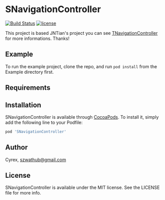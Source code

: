 # SNavigationController
[![Build Status](https://travis-ci.org/Cyrex/SNavigationController.svg?branch=master)](https://travis-ci.org/Cyrex/SNavigationController)
[![license](https://img.shields.io/github/license/mashape/apistatus.svg)](https://github.com/Cyrex/SNavigationController/blob/develop/LICENSE)
<!-- [![Version](https://img.shields.io/cocoapods/v/IAImagePickerViewController.svg?style=flat)](http://cocoapods.org/pods/IAImagePickerViewController)
[![License](https://img.shields.io/cocoapods/l/IAImagePickerViewController.svg?style=flat)](http://cocoapods.org/pods/IAImagePickerViewController)
[![Platform](https://img.shields.io/cocoapods/p/IAImagePickerViewController.svg?style=flat)](http://cocoapods.org/pods/IAImagePickerViewController) -->

This project is based JNTian's project you can see [TNavigationController](https://github.com/JNTian/JTNavigationController) for more informations. Thanks!

## Example

To run the example project, clone the repo, and run `pod install` from the Example directory first.

## Requirements

## Installation

SNavigationController is available through [CocoaPods](http://cocoapods.org). To install
it, simply add the following line to your Podfile:

```ruby
pod 'SNavigationController'
```

## Author

Cyrex, szwathub@gmail.com

## License

SNavigationController is available under the MIT license. See the LICENSE file for more info.
